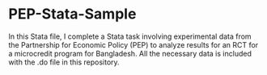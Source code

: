 # PEP-Stata-Sample
In this Stata file, I complete a Stata task involving experimental data from the Partnership for Economic Policy (PEP) to analyze results 
for an RCT for a microcredit program for Bangladesh. All the necessary data is included with the .do file in this repository. 
